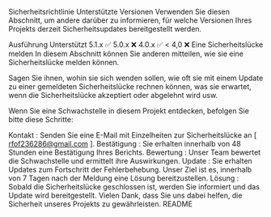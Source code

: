Sicherheitsrichtlinie
Unterstützte Versionen
Verwenden Sie diesen Abschnitt, um andere darüber zu informieren, für welche Versionen Ihres Projekts derzeit Sicherheitsupdates bereitgestellt werden.

Ausführung	Unterstützt
5.1.x	✅
5.0.x	❌
4.0.x	✅
< 4,0	❌
Eine Sicherheitslücke melden
In diesem Abschnitt können Sie anderen mitteilen, wie sie eine Sicherheitslücke melden können.

Sagen Sie ihnen, wohin sie sich wenden sollen, wie oft sie mit einem Update zu einer gemeldeten Sicherheitslücke rechnen können, was sie erwartet, wenn die Sicherheitslücke akzeptiert oder abgelehnt wird usw.

Wenn Sie eine Schwachstelle in diesem Projekt entdecken, befolgen Sie bitte diese Schritte:

Kontakt : Senden Sie eine E-Mail mit Einzelheiten zur Sicherheitslücke an [ rfof236286@gmail.com ].
Bestätigung : Sie erhalten innerhalb von 48 Stunden eine Bestätigung Ihres Berichts.
Bewertung : Unser Team bewertet die Schwachstelle und ermittelt ihre Auswirkungen.
Update : Sie erhalten Updates zum Fortschritt der Fehlerbehebung. Unser Ziel ist es, innerhalb von 7 Tagen nach der Meldung eine Lösung bereitzustellen.
Lösung : Sobald die Sicherheitslücke geschlossen ist, werden Sie informiert und das Update wird bereitgestellt.
Vielen Dank, dass Sie uns dabei helfen, die Sicherheit unseres Projekts zu gewährleisten. README
